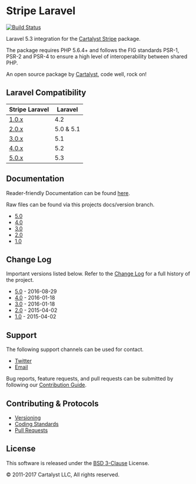 # Stripe Laravel

[![Build Status](https://travis-ci.org/cartalyst/stripe-laravel.svg?branch=5.0)](https://travis-ci.org/cartalyst/stripe-laravel)

Laravel 5.3 integration for the [Cartalyst Stripe](https://cartalyst.com/manual/stripe/2.0) package.

The package requires PHP 5.6.4+ and follows the FIG standards PSR-1, PSR-2 and PSR-4 to ensure a high level of interoperability between shared PHP.

An open source package by [Cartalyst](https://cartalyst.com), code well, rock on!

## Laravel Compatibility

Stripe Laravel                                                | Laravel
------------------------------------------------------------- | ----------------
[1.0.x](https://github.com/cartalyst/stripe-laravel/tree/1.0) | 4.2
[2.0.x](https://github.com/cartalyst/stripe-laravel/tree/2.0) | 5.0 & 5.1
[3.0.x](https://github.com/cartalyst/stripe-laravel/tree/3.0) | 5.1
[4.0.x](https://github.com/cartalyst/stripe-laravel/tree/4.0) | 5.2
[5.0.x](https://github.com/cartalyst/stripe-laravel/tree/5.0) | 5.3

## Documentation

Reader-friendly Documentation can be found [here](https://cartalyst.com/manual/stripe-laravel/5.0).

Raw files can be found via this projects docs/version branch.

- [5.0](https://github.com/cartalyst/stripe-laravel/tree/docs/5.0)
- [4.0](https://github.com/cartalyst/stripe-laravel/tree/docs/4.0)
- [3.0](https://github.com/cartalyst/stripe-laravel/tree/docs/3.0)
- [2.0](https://github.com/cartalyst/stripe-laravel/tree/docs/2.0)
- [1.0](https://github.com/cartalyst/stripe-laravel/tree/docs/1.0)

## Change Log

Important versions listed below. Refer to the [Change Log](CHANGELOG.md) for a full history of the project.

- [5.0](CHANGELOG.md) - 2016-08-29
- [4.0](CHANGELOG.md) - 2016-01-18
- [3.0](CHANGELOG.md) - 2016-01-18
- [2.0](CHANGELOG.md) - 2015-04-02
- [1.0](CHANGELOG.md) - 2015-04-02

## Support

The following support channels can be used for contact.

- [Twitter](https://twitter.com/cartalyst)
- [Email](mailto:help@cartalyst.com)

Bug reports, feature requests, and pull requests can be submitted by following our [Contribution Guide](CONTRIBUTING.md).

## Contributing & Protocols

- [Versioning](CONTRIBUTING.md#versioning)
- [Coding Standards](CONTRIBUTING.md#coding-standards)
- [Pull Requests](CONTRIBUTING.md#pull-requests)

## License

This software is released under the [BSD 3-Clause](LICENSE) License.

© 2011-2017 Cartalyst LLC, All rights reserved.
